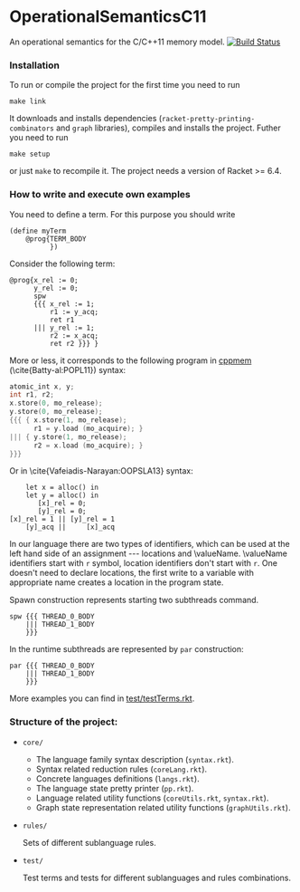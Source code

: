 # OperationalSemanticsC11
An operational semantics for the C/C++11 memory model. [![Build Status](https://travis-ci.org/anlun/OperationalSemanticsC11.svg?branch=master)](https://travis-ci.org/anlun/OperationalSemanticsC11)

### Installation
To run or compile the project for the first time you need to run
```
make link
```
It downloads and installs dependencies (`racket-pretty-printing-combinators` and `graph` libraries),
compiles and installs the project.
Futher you need to run
```
make setup
```
or just `make` to recompile it.
The project needs a version of Racket >= 6.4.

### How to write and execute own examples

You need to define a term. For this purpose you should write

```racket
(define myTerm
    @prog{TERM_BODY
          })
```

Consider the following term:

```racket
@prog{x_rel := 0;
      y_rel := 0;
      spw
      {{{ x_rel := 1;
          r1 := y_acq;
          ret r1
      ||| y_rel := 1;
          r2 := x_acq;
          ret r2 }}} }
```

More or less, it corresponds to the following program in
[cppmem](http://www.cl.cam.ac.uk/~pes20/cpp/) (\cite{Batty-al:POPL11}) syntax:

```c
atomic_int x, y;
int r1, r2;
x.store(0, mo_release);
y.store(0, mo_release);
{{{ { x.store(1, mo_release);
      r1 = y.load (mo_acquire); }
||| { y.store(1, mo_release);
      r2 = x.load (mo_acquire); }
}}}
```

Or in \cite{Vafeiadis-Narayan:OOPSLA13} syntax:

```
    let x = alloc() in
    let y = alloc() in
       [x]_rel = 0;
       [y]_rel = 0;
[x]_rel = 1 || [y]_rel = 1
    [y]_acq ||     [x]_acq
```

In our language there are two types of identifiers, which can be used
at the left hand side of an assignment --- locations and \valueName.
\valueName identifiers start with `r` symbol, location identifiers don't
start with `r`.
One doesn't need to declare locations, the first
write to a variable with appropriate name creates a location in the
program state.

Spawn construction represents starting two subthreads command.
```
spw {{{ THREAD_0_BODY
    ||| THREAD_1_BODY
    }}}
```

In the runtime subthreads are represented by `par` construction:
```
par {{{ THREAD_0_BODY
    ||| THREAD_1_BODY
    }}}
```


More examples you can find in [test/testTerms.rkt](test/testTerms.rkt).

### Structure of the project:
- `core/`
  - The language family syntax description (`syntax.rkt`).
  - Syntax related reduction rules (`coreLang.rkt`).
  - Concrete languages definitions (`langs.rkt`).
  - The language state pretty printer (`pp.rkt`).
  - Language related utility functions (`coreUtils.rkt`, `syntax.rkt`).
  - Graph state representation related utility functions (`graphUtils.rkt`).
- `rules/`
  
  Sets of different sublanguage rules.
- `test/`
  
  Test terms and tests for different sublanguages and rules combinations.


